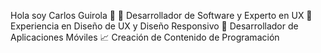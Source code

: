 Hola soy Carlos Guirola 👋
🌟 Desarrollador de Software y Experto en UX
🔧 Experiencia en Diseño de UX y Diseño Responsivo
📱 Desarrollador de Aplicaciones Móviles
📈 Creación de Contenido de Programación

